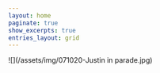 ```yaml
---
layout: home
paginate: true
show_excerpts: true
entries_layout: grid
---
```

![](/assets/img/071020-Justin in parade.jpg)

